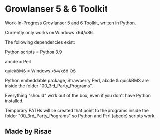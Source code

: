 # Growlanser 5 & 6 Toolkit

Work-In-Progress Growlanser 5 and 6 Toolkit, written in Python.

Currently only works on Windows x64/x86.

The following dependencies exist:

Python scripts = Python 3.9

abcde = Perl

quickBMS = Windows x64/x86 OS

Python embeddable package, Strawberry Perl, abcde & quickBMS are inside the folder "00_3rd_Party_Programs".

Everything "should" work out of the box, even if you don't have Python installed.

Temporary PATHs will be created that point to the programs inside the folder "00_3rd_Party_Programs" so Python and Perl (abcde) scripts work.


## Made by Risae